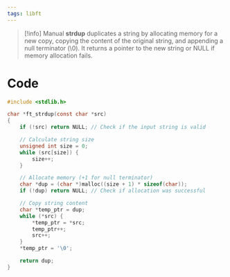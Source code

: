 ```yaml
---
tags: libft
---
```


>[!info] Manual
> **strdup** duplicates a string by allocating memory for a new copy, copying the content of the original string, and appending a null terminator (\0). It returns a pointer to the new string or NULL if memory allocation fails.

# Code
```c
#include <stdlib.h>

char *ft_strdup(const char *src)
{
    if (!src) return NULL; // Check if the input string is valid

    // Calculate string size
    unsigned int size = 0;
    while (src[size]) {
        size++;
    }

    // Allocate memory (+1 for null terminator)
    char *dup = (char *)malloc((size + 1) * sizeof(char));
    if (!dup) return NULL; // Check if allocation was successful

    // Copy string content
    char *temp_ptr = dup;
    while (*src) {
        *temp_ptr = *src;
        temp_ptr++;
        src++;
    }
    *temp_ptr = '\0';

    return dup;
}
```